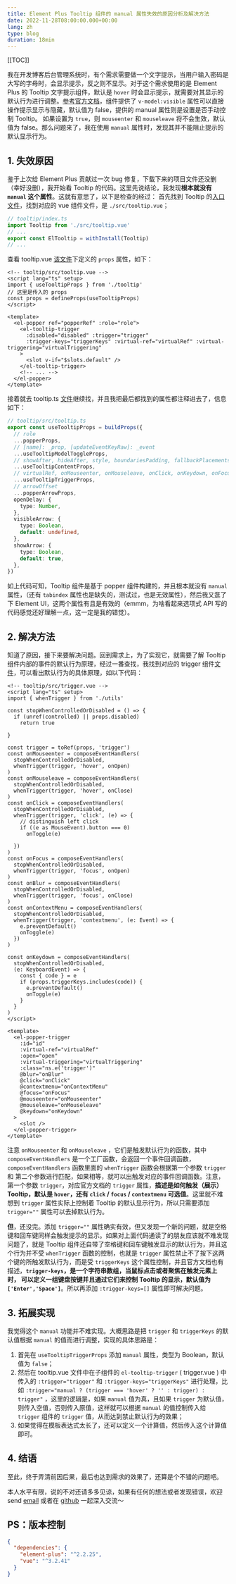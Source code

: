 ```yaml
---
title: Element Plus Tooltip 组件的 manual 属性失效的原因分析及解决方法
date: 2022-11-28T08:00:00.000+00:00
lang: zh
type: blog
duration: 18min
---
```


[[TOC]]

我在开发博客后台管理系统时，有个需求需要做一个文字提示，当用户输入密码是大写的字母时，会显示提示，反之则不显示。对于这个需求使用的是 Element Plus 的 Tooltip 文字提示组件，默认是 `hover` 时会显示提示，就需要对其显示的默认行为进行调整。[参考官方文档](https://element-plus.org/zh-CN/component/tooltip.html#%E5%B1%9E%E6%80%A7)，组件提供了 `v-model:visible` 属性可以直接操作提示显示与隐藏，默认值为 false，提供的 manual 属性则是设置是否手动控制 Tooltip。 如果设置为 `true`，则 `mouseenter` 和 `mouseleave` 将不会生效，默认值为 false。那么问题来了，我在使用 `manual` 属性时，发现其并不能阻止提示的默认显示行为。
## 1. 失效原因
鉴于上次给 Element Plus 贡献过一次 bug 修复，下载下来的项目文件还没删（幸好没删），我开始看 Tooltip 的代码。这里先说结论，我发现**根本就没有 `manual` 这个属性**。这就有意思了，以下是检查的经过：
首先找到 Tooltip 的[入口文件](https://github.com/element-plus/element-plus/blob/dev/packages/components/tooltip/index.ts)，找到对应的 vue 组件文件，是 `./src/tooltip.vue`；
```ts
// tooltip/index.ts
import Tooltip from './src/tooltip.vue'
// ...
export const ElTooltip = withInstall(Tooltip)
// ...
```
查看 tooltip.vue [该文件](https://github.com/element-plus/element-plus/blob/dev/packages/components/tooltip/src/tooltip.vue)下定义的 `props` 属性，如下：
```vue
<!-- tooltip/src/tooltip.vue -->
<script lang="ts" setup>
import { useTooltipProps } from './tooltip'
// 这里是传入的 props
const props = defineProps(useTooltipProps)
</script>

<template>
  <el-popper ref="popperRef" :role="role">
    <el-tooltip-trigger
      :disabled="disabled" :trigger="trigger"
      :trigger-keys="triggerKeys" :virtual-ref="virtualRef" :virtual-triggering="virtualTriggering"
    >
      <slot v-if="$slots.default" />
    </el-tooltip-trigger>
    <!-- ... -->
  </el-popper>
</template>
```
接着就去 tooltip.ts [文件](https://github.com/element-plus/element-plus/blob/dev/packages/components/tooltip/src/tooltip.ts)继续找，并且我把最后都找到的属性都注释进去了，信息如下：
```ts
// tooltip/src/tooltip.ts
export const useTooltipProps = buildProps({
  // role
  ...popperProps,
  // [name]: _prop, [updateEventKeyRaw]: _event
  ...useTooltipModelToggleProps,
  // showAfter, hideAfter, style, boundariesPadding, fallbackPlacements, gpuAcceleration, offset, placement, popperOptions, strategy, className, effect, enterable, pure, focusOnShow, trapping, popperClass, popperStyle, referenceEl, triggerTargetEl, stopPopperMouseEvent, ariaLabel, virtualTriggering, zIndex, appendTo, content, rawContent, persistent, ariaLabel, visible, transition, teleported, disabled
  ...useTooltipContentProps,
  // virtualRef, onMouseenter, onMouseleave, onClick, onKeydown, onFocus, onBlur, onContextmenu, open, disabled, trigger, triggerKeys,
  ...useTooltipTriggerProps,
  // arrowOffset
  ...popperArrowProps,
  openDelay: {
    type: Number,
  },
  visibleArrow: {
    type: Boolean,
    default: undefined,
  },
  showArrow: {
    type: Boolean,
    default: true,
  },
})
```
如上代码可知，Tooltip 组件是基于 popper 组件构建的，并且根本就没有 `manual` 属性，（还有 `tabindex` 属性也是缺失的，测试过，也是无效属性），然后我又逛了下 Element UI，这两个属性有且是有效的（emmm，为啥看起来选项式 API 写的代码感觉还好理解一点，这一定是我的错觉）。
## 2. 解决方法
知道了原因，接下来要解决问题。回到需求上，为了实现它，就需要了解 Tooltip 组件内部的事件的默认行为原理，经过一番查找，我找到对应的 trigger 组件[文件](https://github.com/element-plus/element-plus/blob/dev/packages/components/tooltip/src/trigger.vue)，可以看出默认行为的具体原理，如以下代码：
```vue
<!-- tooltip/src/trigger.vue -->
<script lang="ts" setup>
import { whenTrigger } from './utils'

const stopWhenControlledOrDisabled = () => {
  if (unref(controlled) || props.disabled)
    return true

}

const trigger = toRef(props, 'trigger')
const onMouseenter = composeEventHandlers(
  stopWhenControlledOrDisabled,
  whenTrigger(trigger, 'hover', onOpen)
)
const onMouseleave = composeEventHandlers(
  stopWhenControlledOrDisabled,
  whenTrigger(trigger, 'hover', onClose)
)
const onClick = composeEventHandlers(
  stopWhenControlledOrDisabled,
  whenTrigger(trigger, 'click', (e) => {
    // distinguish left click
    if ((e as MouseEvent).button === 0)
      onToggle(e)

  })
)
const onFocus = composeEventHandlers(
  stopWhenControlledOrDisabled,
  whenTrigger(trigger, 'focus', onOpen)
)
const onBlur = composeEventHandlers(
  stopWhenControlledOrDisabled,
  whenTrigger(trigger, 'focus', onClose)
)
const onContextMenu = composeEventHandlers(
  stopWhenControlledOrDisabled,
  whenTrigger(trigger, 'contextmenu', (e: Event) => {
    e.preventDefault()
    onToggle(e)
  })
)

const onKeydown = composeEventHandlers(
  stopWhenControlledOrDisabled,
  (e: KeyboardEvent) => {
    const { code } = e
    if (props.triggerKeys.includes(code)) {
      e.preventDefault()
      onToggle(e)
    }
  }
)
</script>

<template>
  <el-popper-trigger
    :id="id"
    :virtual-ref="virtualRef"
    :open="open"
    :virtual-triggering="virtualTriggering"
    :class="ns.e('trigger')"
    @blur="onBlur"
    @click="onClick"
    @contextmenu="onContextMenu"
    @focus="onFocus"
    @mouseenter="onMouseenter"
    @mouseleave="onMouseleave"
    @keydown="onKeydown"
  >
    <slot />
  </el-popper-trigger>
</template>
```
注意 `onMouseenter` 和 `onMouseleave` ，它们是触发默认行为的函数，其中 `composeEventHandlers` 是一个工厂函数，会返回一个事件回调函数，`composeEventHandlers` 函数里面的 `whenTrigger` 函数会根据第一个参数 `trigger` 和 第二个参数进行匹配，如果相等，就可以出触发对应的事件回调函数。注意，第一个参数 `trigger`，对应官方文档的 `trigger` 属性，**描述是如何触发（展示） Tooltip，默认是 `hover`，还有 `click` / `focus` / `contextmenu` 可选值**。这里就不难想到 `trigger` 属性实际上控制着 Tooltip 的默认显示行为，所以只需要添加` trigger=""` 属性可以去掉默认行为。

**但**，还没完。添加 `trigger=""` 属性确实有效，但又发现一个新的问题，就是空格键和回车键同样会触发提示的显示。如果对上面代码通读了的朋友应该就不难发现问题了，就是 Tooltip 组件还自带了空格键和回车键触发显示的默认行为，并且这个行为并不受 `whenTrigger` 函数的控制，也就是 `trigger` 属性禁止不了按下这两个键的所触发默认行为，而是受 `triggerKeys` 这个属性控制，并且官方文档也有描述，**`trigger-keys`，是一个字符串数组，当鼠标点击或者聚焦在触发元素上时， 可以定义一组键盘按键并且通过它们来控制 Tooltip 的显示，默认值为 `['Enter','Space']`**。所以再添加 `:trigger-keys=[]` 属性即可解决问题。
## 3. 拓展实现
我觉得这个 `manual` 功能并不难实现。大概思路是把 `trigger` 和 `triggerKeys` 的默认值根据 `manual` 的值而进行调整，实现的具体思路是：
1. 首先在 `useTooltipTriggerProps` 添加 `manual` 属性，类型为 Boolean，默认值为 `false`；
2. 然后在 tooltip.vue 文件中在子组件的 `el-tooltip-trigger` ( trigger.vue ) 中传入的 `:trigger="trigger"` 和 `:trigger-keys="triggerKeys"` 进行处理，比如 `:trigger="manual ? (trigger === 'hover' ? '' : trigger) : trigger"` ，这里的逻辑是，如果 `manual` 值为真，且如果 `trigger` 为默认值，则传入空值，否则传入原值，这样就可以根据 `manual` 的值控制传入给 `trigger` 组件的 `trigger` 值，从而达到禁止默认行为的效果；
3. 如果觉得在模板表达式太长了，还可以定义一个计算值，然后传入这个计算值即可。
## 4. 结语
至此，终于弄清前因后果，最后也达到需求的效果了，还算是个不错的问题吧。

本人水平有限，说的不对还请多多见谅，如果有任何的想法或者发现错误，欢迎 send [email](mailto:fwr583251832@outlook.com) 或者在 [github](https://github.com/fwr220807) 一起深入交流～

## PS：版本控制
```json
{
  "dependencies": {
    "element-plus": "^2.2.25",
    "vue": "^3.2.41"
  }
}
```

